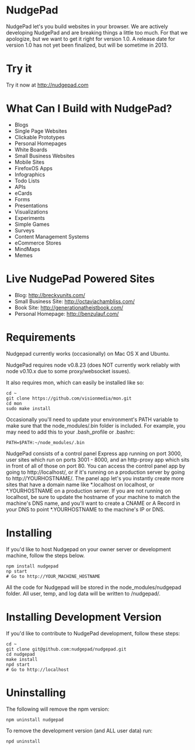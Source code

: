 NudgePad
========

NudgePad let's you build websites in your browser. We are actively developing
NudgePad and are breaking things a little too much. For that we apologize, but
we want to get it right for version 1.0. A release date for version 1.0
has not yet been finalized, but will be sometime in 2013.

Try it
======

Try it now at http://nudgepad.com


What Can I Build with NudgePad?
===============================

- Blogs
- Single Page Websites
- Clickable Prototypes
- Personal Homepages
- White Boards
- Small Business Websites
- Mobile Sites
- FirefoxOS Apps
- Infographics
- Todo Lists
- APIs
- eCards
- Forms
- Presentations
- Visualizations
- Experiments
- Simple Games
- Surveys
- Content Management Systems
- eCommerce Stores
- MindMaps
- Memes


Live NudgePad Powered Sites
===========================

- Blog: http://breckyunits.com/
- Small Business Site: http://octaviachambliss.com/
- Book Site: http://generationatheistbook.com/
- Personal Homepage: http://benzulauf.com/

Requirements
============

Nudgepad currently works (occasionally) on Mac OS X and Ubuntu.

NudgePad requires node v0.8.23 (does NOT currently work reliably with
node v0.10.x due to some proxy/websocket issues).

It also requires mon, which can easily be installed like so:

    cd ~
    git clone https://github.com/visionmedia/mon.git
    cd mon
    sudo make install

Occasionally you'll need to update your environment's PATH variable to make
sure that the node_modules/.bin folder is included. For example, you may need
to add this to your .bash_profile or .bashrc:

    PATH=$PATH:~/node_modules/.bin

NudgePad consists of a control panel Express app running on port 3000, user
sites which run on ports 3001 - 8000, and an http-proxy app which sits in front
of all of those on port 80. You can access the control panel app by going to
http://localhost/, or if it's running on a production server by going to
http://YOURHOSTNAME/. The panel app let's you instantly create more sites
that have a domain name like *.localhost on localhost, or *.YOURHOSTNAME on a
production server. If you are not running on localhost, be sure to update the
hostname of your machine to match the machine's DNS name, and you'll want
to create a CNAME or A Record in your DNS to point *.YOURHOSTNAME to the
machine's IP or DNS.

Installing
==========

If you'd like to host Nudgepad on your owner server or development machine,
follow the steps below.

    npm install nudgepad
    np start
    # Go to http://YOUR_MACHINE_HOSTNAME

All the code for Nudgepad will be stored in the node_modules/nudgepad folder.
All user, temp, and log data will be written to /nudgepad/.

Installing Development Version
==============================

If you'd like to contribute to NudgePad development, follow these steps:

    cd ~
    git clone git@github.com:nudgepad/nudgepad.git
    cd nudgepad
    make install
    npd start
    # Go to http://localhost

Uninstalling
============

The following will remove the npm version:

    npm uninstall nudgepad

To remove the development version (and ALL user data) run:

    npd uninstall


